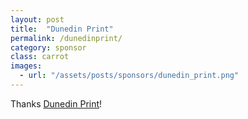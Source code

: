 ```yaml
---
layout: post
title:  "Dunedin Print"
permalink: /dunedinprint/
category: sponsor
class: carrot
images: 
  - url: "/assets/posts/sponsors/dunedin_print.png"
---
```


Thanks [Dunedin Print](http://dunedinprint.co.nz)!
